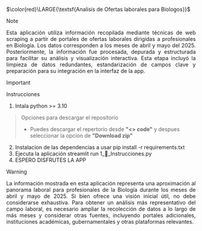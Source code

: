 $\color{red}\LARGE{\textsf{Analisis de Ofertas laborales para Biologos}}$

> [!NOTE]
> <div align="justify"> Esta aplicación utiliza información recopilada mediante técnicas de web scraping a partir de portales de ofertas laborales dirigidas a profesionales en Biología. Los datos corresponden a los meses de abril y mayo del 2025. Posteriormente, la información fue procesada, depurada y estructurada para facilitar su análisis y visualización interactiva. Esta etapa incluyó la limpieza de datos redundantes, estandarización de campos clave y preparación para su integración en la interfaz de la app.</div>  

> [!IMPORTANT]
> Instrucciones
> 
> 1. Intala python >= 3.10
> > Opciones para descargar el repositorio   
> > * Puedes descargar el repertorio desde **"<> code"** y despues seleccionar la opcion de **"Download zip"** 
> 2. Instalacion de las dependencias a usar pip install -r requirements.txt
> 3. Ejecuta la aplicación streamlit run 1_💬_Instrucciones.py
> 4. ESPERO DISFRUTES LA APP

> [!WARNING]
> <div align="justify">La información mostrada en esta aplicación representa una aproximación al panorama laboral para profesionales de la Biología durante los meses de abril y mayo de 2025. Si bien ofrece una visión inicial útil, no debe considerarse exhaustiva. Para obtener un análisis más representativo del campo laboral, es necesario ampliar la recolección de datos a lo largo de más meses y considerar otras fuentes, incluyendo portales adicionales, instituciones académicas, gubernamentales y otras plataformas relevantes.</div>
